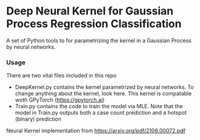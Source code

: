 # Deep Neural Kernel for Gaussian Process Regression Classification
A set of Python tools to for parametrizing the kernel in a Gaussian Process by neural networks.

### Usage
There are two vital files included in this repo 
- DeepKernel.py contains the kernel parametrized by neural networks. To change anything about the kernel, look here. This kernel is compatable woth GPyTorch (https://gpytorch.ai)
- Train.py contains the code to train the model via MLE. Note that the model in Train.py outputs both a case count prediction and a hotspot (binary) prediction

Neural Kernel implementation from https://arxiv.org/pdf/2106.00072.pdf
